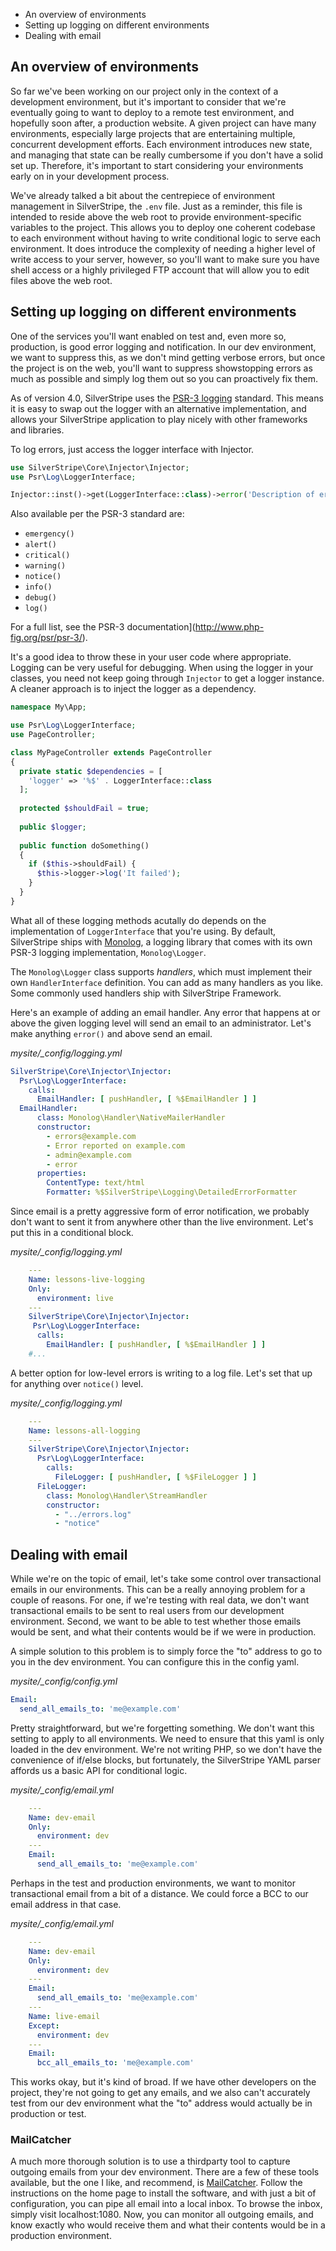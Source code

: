 * An overview of environments
* Setting up logging on different environments
* Dealing with email

## An overview of environments

So far we've been working on our project only in the context of a development environment, but it's important to consider that we're eventually going to want to deploy to a remote test environment, and hopefully soon after, a production website. A given project can have many environments, especially large projects that are entertaining multiple, concurrent development efforts. Each environment introduces new state, and managing that state can be really cumbersome if you don't have a solid set up. Therefore, it's important to start considering your environments early on in your development process.

We've already talked a bit about the centrepiece of environment management in SilverStripe, the `.env` file. Just as a reminder, this file is intended to reside above the web root to provide environment-specific variables to the project. This allows you to deploy one coherent codebase to each environment without having to write conditional logic to serve each environment. It does introduce the complexity of needing a higher level of write access to your server, however, so you'll want to make sure you have shell access or a highly privileged FTP account that will allow you to edit files above the web root.

## Setting up logging on different environments

One of the services you'll want enabled on test and, even more so, production, is good error logging and notification. In our dev environment, we want to suppress this, as we don't mind getting verbose errors, but once the project is on the web, you'll want to suppress showstopping errors as much as possible and simply log them out so you can proactively fix them.

As of version 4.0, SilverStripe uses the [PSR-3 logging](https://github.com/php-fig/fig-standards/blob/master/accepted/PSR-3-logger-interface.md) standard. This means it is easy to swap out the logger with an alternative implementation, and allows your SilverStripe application to play nicely with other frameworks and libraries.

To log errors, just access the logger interface with Injector.

```php
use SilverStripe\Core\Injector\Injector;
use Psr\Log\LoggerInterface;

Injector::inst()->get(LoggerInterface::class)->error('Description of error');
```

Also available per the PSR-3 standard are:

* `emergency()`
* `alert()`
* `critical()`
* `warning()`
* `notice()`
* `info()`
* `debug()`
* `log()`

For a full list, see the PSR-3 documentation](http://www.php-fig.org/psr/psr-3/).

It's a good idea to throw these in your user code where appropriate. Logging can be very useful for debugging. When using the logger in your classes, you need not keep going through `Injector` to get a logger instance. A cleaner approach is to inject the logger as a dependency.

```php
namespace My\App;

use Psr\Log\LoggerInterface;
use PageController;

class MyPageController extends PageController
{
  private static $dependencies = [
    'logger' => '%$' . LoggerInterface::class
  ];
  
  protected $shouldFail = true;
  
  public $logger;
  
  public function doSomething()
  {
    if ($this->shouldFail) {
      $this->logger->log('It failed');
    }
  }
}
```

What all of these logging methods acutally do depends on the implementation of `LoggerInterface` that you're using. By default, SilverStripe ships with [Monolog](https://github.com/Seldaek/monolog), a logging library that comes with its own PSR-3 logging implementation, `Monolog\Logger`.

The `Monolog\Logger` class supports *handlers*, which must implement their own `HandlerInterface` definition. You can add as many handlers as you like. Some commonly used handlers ship with SilverStripe Framework.

Here's an example of adding an email handler. Any error that happens at or above the given logging level will send an email to an administrator. Let's make anything `error()` and above send an email.

*mysite/_config/logging.yml*
```yml
SilverStripe\Core\Injector\Injector:
  Psr\Log\LoggerInterface: 
    calls:
      EmailHandler: [ pushHandler, [ %$EmailHandler ] ]
  EmailHandler:
      class: Monolog\Handler\NativeMailerHandler
      constructor:
        - errors@example.com
        - Error reported on example.com
        - admin@example.com
        - error
      properties:
        ContentType: text/html
        Formatter: %$SilverStripe\Logging\DetailedErrorFormatter
```

Since email is a pretty aggressive form of error notification, we probably don't want to sent it from anywhere other than the live environment. Let's put this in a conditional block.

*mysite/_config/logging.yml*
```yml
    --- 
    Name: lessons-live-logging
    Only:
      environment: live
    ---
    SilverStripe\Core\Injector\Injector:
     Psr\Log\LoggerInterface: 
      calls:
        EmailHandler: [ pushHandler, [ %$EmailHandler ] ]
    #...
```


A better option for low-level errors is writing to a log file. Let's set that up for anything over `notice()` level.

*mysite/_config/logging.yml*
```yml
    ---
    Name: lessons-all-logging
    ---
    SilverStripe\Core\Injector\Injector:
      Psr\Log\LoggerInterface: 
        calls:
          FileLogger: [ pushHandler, [ %$FileLogger ] ]
      FileLogger:
        class: Monolog\Handler\StreamHandler
        constructor:
          - "../errors.log"
          - "notice"
```


## Dealing with email

While we're on the topic of email, let's take some control over transactional emails in our environments. This can be a really annoying problem for a couple of reasons. For one, if we're testing with real data, we don't want transactional emails to be sent to real users from our development environment. Second, we want to be able to test whether those emails would be sent, and what their contents would be if we were in production.

A simple solution to this problem is to simply force the "to" address to go to you in the dev environment. You can configure this in the config yaml.

*mysite/_config/config.yml*
```yaml
Email:
  send_all_emails_to: 'me@example.com'
```

Pretty straightforward, but we're forgetting something. We don't want this setting to apply to all environments. We need to ensure that this yaml is only loaded in the dev environment. We're not writing PHP, so we don't have the convenience of if/else blocks, but fortunately, the SilverStripe YAML parser affords us a basic API for conditional logic.

*mysite/_config/email.yml*
```yaml
    ---
    Name: dev-email
    Only:
      environment: dev
    ---
    Email:
      send_all_emails_to: 'me@example.com'
```

Perhaps in the test and production environments, we want to monitor transactional email from a bit of a distance. We could force a BCC to our email address in that case.

*mysite/_config/email.yml*
```yaml
    ---
    Name: dev-email
    Only:
      environment: dev
    ---
    Email:
      send_all_emails_to: 'me@example.com'
    ---
    Name: live-email
    Except:
      environment: dev
    ---
    Email:
      bcc_all_emails_to: 'me@example.com'
```

This works okay, but it's kind of broad. If we have other developers on the project, they're not going to get any emails, and we also can't accurately test from our dev environment what the "to" address would actually be in production or test.

### MailCatcher

A much more thorough solution is to use a thirdparty tool to capture outgoing emails from your dev environment. There are a few of these tools available, but the one I like, and recommend, is [MailCatcher](https://mailcatcher.me/). Follow the instructions on the home page to install the software, and with just a bit of configuration, you can pipe all email into a local inbox. To browse the inbox, simply visit localhost:1080. Now, you can monitor all outgoing emails, and know exactly who would receive them and what their contents would be in a production environment.